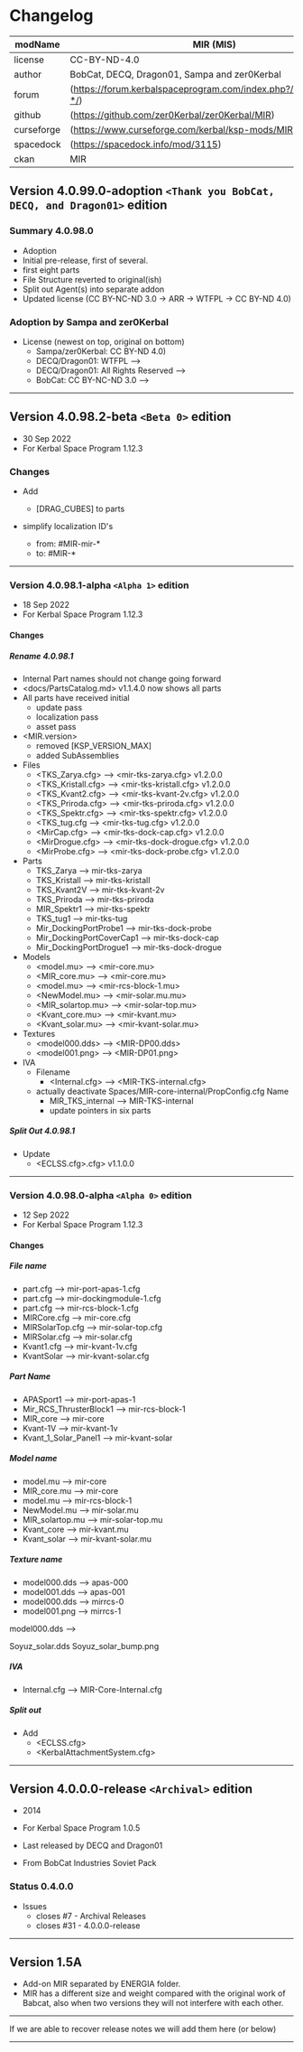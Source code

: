 # Changelog  
  
| modName    | MIR (MIS)                                                         |
| ---------- | ----------------------------------------------------------------- |
| license    | CC-BY-ND-4.0                                                      |
| author     | BobCat, DECQ, Dragon01, Sampa and zer0Kerbal                      |
| forum      | (https://forum.kerbalspaceprogram.com/index.php?/topic/209731-*/) |
| github     | (https://github.com/zer0Kerbal/zer0Kerbal/MIR)                    |
| curseforge | (https://www.curseforge.com/kerbal/ksp-mods/MIR)                  |
| spacedock  | (https://spacedock.info/mod/3115)                                 |
| ckan       | MIR                                                               |

## Version 4.0.99.0-adoption `<Thank you BobCat, DECQ, and Dragon01>` edition

### Summary 4.0.98.0

* Adoption
* Initial pre-release, first of several.
* first eight parts
* File Structure reverted to original(ish)
* Split out Agent(s) into separate addon
* Updated license (CC BY-NC-ND 3.0 -> ARR -> WTFPL -> CC BY-ND 4.0)

### Adoption by Sampa and zer0Kerbal

* License (newest on top, original on bottom)
  * Sampa/zer0Kerbal: CC BY-ND 4.0)
  * DECQ/Dragon01: WTFPL -->
  * DECQ/Dragon01: All Rights Reserved -->
  * BobCat: CC BY-NC-ND 3.0 -->

---

## Version 4.0.98.2-beta `<Beta 0>` edition

* 30 Sep 2022
* For Kerbal Space Program 1.12.3

### Changes

* Add
  * [DRAG_CUBES] to parts

* simplify localization ID's
  * from: #MIR-mir-*
  * to: #MIR-*

---

### Version 4.0.98.1-alpha `<Alpha 1>` edition

* 18 Sep 2022
* For Kerbal Space Program 1.12.3

#### Changes

##### Rename 4.0.98.1

* Internal Part names should not change going forward
* <docs/PartsCatalog.md> v1.1.4.0 now shows all parts
* All parts have received initial
  * update pass
  * localization pass
  * asset pass
* <MIR.version>
  * removed [KSP_VERSION_MAX]
  * added SubAssemblies
* Files
  * <TKS_Zarya.cfg> --> <mir-tks-zarya.cfg> v1.2.0.0
  * <TKS_Kristall.cfg> --> <mir-tks-kristall.cfg> v1.2.0.0
  * <TKS_Kvant2.cfg> --> <mir-tks-kvant-2v.cfg> v1.2.0.0
  * <TKS_Priroda.cfg> --> <mir-tks-priroda.cfg> v1.2.0.0
  * <TKS_Spektr.cfg> --> <mir-tks-spektr.cfg> v1.2.0.0
  * <TKS_tug.cfg --> <mir-tks-tug.cfg> v1.2.0.0
  * <MirCap.cfg> --> <mir-tks-dock-cap.cfg> v1.2.0.0
  * <MirDrogue.cfg> --> <mir-tks-dock-drogue.cfg> v1.2.0.0
  * <MirProbe.cfg> --> <mir-tks-dock-probe.cfg> v1.2.0.0
* Parts
  * TKS_Zarya --> mir-tks-zarya
  * TKS_Kristall -->  mir-tks-kristall
  * TKS_Kvant2V --> mir-tks-kvant-2v
  * TKS_Priroda --> mir-tks-priroda
  * MIR_Spektr1 --> mir-tks-spektr
  * TKS_tug1 --> mir-tks-tug
  * Mir_DockingPortProbe1 --> mir-tks-dock-probe
  * Mir_DockingPortCoverCap1 --> mir-tks-dock-cap
  * Mir_DockingPortDrogue1 --> mir-tks-dock-drogue
* Models
  * <model.mu> --> <mir-core.mu>
  * <MIR_core.mu> --> <mir-core.mu>
  * <model.mu> --> <mir-rcs-block-1.mu>
  * <NewModel.mu> --> <mir-solar.mu.mu>
  * <MIR_solartop.mu> --> <mir-solar-top.mu>
  * <Kvant_core.mu> --> <mir-kvant.mu>
  * <Kvant_solar.mu> --> <mir-kvant-solar.mu>
* Textures
  * <model000.dds> --> <MIR-DP00.dds>
  * <model001.png> --> <MIR-DP01.png>
* IVA
  * Filename
    * <Internal.cfg> --> <MIR-TKS-internal.cfg>
  * actually deactivate Spaces/MIR-core-internal/PropConfig.cfg
  Name
    * MIR_TKS_internal --> MIR-TKS-internal
    * update pointers in six parts

##### Split Out 4.0.98.1

* Update
  * <ECLSS.cfg>.cfg> v1.1.0.0

---

### Version 4.0.98.0-alpha `<Alpha 0>` edition

* 12 Sep 2022
* For Kerbal Space Program 1.12.3

#### Changes

##### File name

* part.cfg --> mir-port-apas-1.cfg
* part.cfg --> mir-dockingmodule-1.cfg
* part.cfg --> mir-rcs-block-1.cfg
* MIRCore.cfg --> mir-core.cfg
* MIRSolarTop.cfg --> mir-solar-top.cfg
* MIRSolar.cfg --> mir-solar.cfg
* Kvant1.cfg --> mir-kvant-1v.cfg
* KvantSolar --> mir-kvant-solar.cfg

##### Part Name

* APASport1 --> mir-port-apas-1
* Mir_RCS_ThrusterBlock1 --> mir-rcs-block-1
* MIR_core --> mir-core
* Kvant-1V --> mir-kvant-1v
* Kvant_1_Solar_Panel1 --> mir-kvant-solar

##### Model name

* model.mu --> mir-core
* MIR_core.mu --> mir-core
* model.mu --> mir-rcs-block-1
* NewModel.mu --> mir-solar.mu
* MIR_solartop.mu --> mir-solar-top.mu
* Kvant_core --> mir-kvant.mu
* Kvant_solar --> mir-kvant-solar.mu

##### Texture name

* model000.dds --> apas-000
* model001.dds --> apas-001
* model000.dds --> mirrcs-0
* model001.png --> mirrcs-1

model000.dds -->

Soyuz_solar.dds
Soyuz_solar_bump.png

##### IVA

* Internal.cfg --> MIR-Core-Internal.cfg

##### Split out

* Add
  * <ECLSS.cfg>
  * <KerbalAttachmentSystem.cfg>

---

## Version 4.0.0.0-release `<Archival>` edition

* 2014
* For Kerbal Space Program 1.0.5

* Last released by DECQ and Dragon01
* From BobCat Industries Soviet Pack

### Status 0.4.0.0

* Issues
  * closes #7 - Archival Releases
  * closes #31 - 4.0.0.0-release

---

## Version 1.5A

* Add-on MIR separated by ENERGIA folder.
* MIR has a different size and weight compared with the original work of Babcat, also when  two versions they will not interfere with each other.

---

If we are able to recover release notes we will add them here (or below)

---
